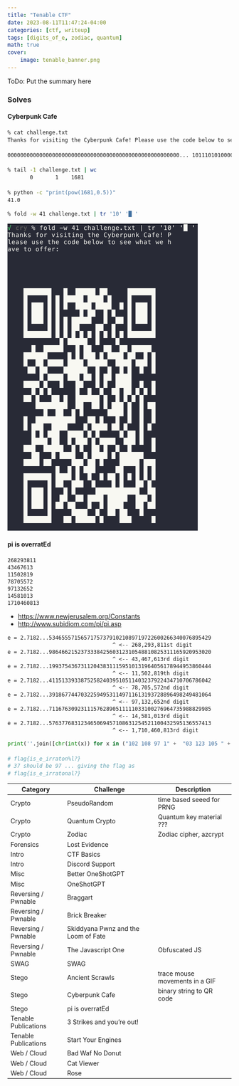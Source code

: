 ```yaml
---
title: "Tenable CTF"
date: 2023-08-11T11:47:24-04:00
categories: [ctf, writeup]
tags: [digits_of_e, zodiac, quantum]
math: true
cover:
    image: tenable_banner.png
---
```


ToDo: Put the summary here

<!--more-->

### Solves
#### Cyberpunk Cafe
```bash
% cat challenge.txt
Thanks for visiting the Cyberpunk Cafe! Please use the code below to see what we have to offer:

000000000000000000000000000000000000000000000000000000... 10111010100000101100101000101110100

% tail -1 challenge.txt | wc
       0       1    1681

% python -c "print(pow(1681,0.5))"
41.0
```

```bash
% fold -w 41 challenge.txt | tr '10' '█ '
```
![](2023-08-11-11-58-23.png)



#### pi is overratEd

```
268293811
43467613
11502819
78705572
97132652
14581013
1710460813
```
* https://www.newjerusalem.org/Constants
* http://www.subidiom.com/pi/pi.asp

```
e = 2.7182...534655571565717573791021089719722600266340076895429
                                 ^ <-- 268,293,811st digit
e = 2.7182...986466215237333842560312310548810825311165920953020
                                 ^ <-- 43,467,613rd digit
e = 2.7182...199375436731120438311159510131964056178944953860444
                                 ^ <-- 11,502,819th digit
e = 2.7182...411513393387525824039510511403237922434710706786042
                                 ^ <-- 78,705,572nd digit
e = 2.7182...391867744703225949531149711613193728896498249481064
                                 ^ <-- 97,132,652nd digit
e = 2.7182...711676309231115762890511111033100276964735988829985
                                 ^ <-- 14,581,013rd digit
e = 2.7182...576377683123465069457108631254521100432595136557413
                                 ^ <-- 1,710,460,813rd digit
```
```python
print(''.join([chr(int(x)) for x in ("102 108 97 1" +  "03 123 105 " + "115 95 101 31 " + "95 105 114 "+ "114 97 116 1" + "05 111 110 3" + "7 108 63 125").split()]))

# flag{is_e_irraton%l?}
# 37 should be 97 ... giving the flag as 
# flag{is_e_irratonal?}
```


|Category|Challenge|Description
|----|----|----
|Crypto|PseudoRandom| time based seeed for PRNG
|Crypto|Quantum Crypto| Quantum key material ???
|Crypto|Zodiac| Zodiac cipher, azcrypt
|Forensics|Lost Evidence|
|Intro|CTF Basics|
|Intro|Discord Support|
|Misc|Better OneShotGPT|
|Misc|OneShotGPT|
|Reversing / Pwnable|Braggart|
|Reversing / Pwnable|Brick Breaker|
|Reversing / Pwnable|Skiddyana Pwnz and the Loom of Fate|
|Reversing / Pwnable|The Javascript One|Obfuscated JS
|SWAG|SWAG|
|Stego|Ancient Scrawls|trace mouse movements in a GIF
|Stego|Cyberpunk Cafe|binary string to QR code
|Stego|pi is overratEd|
|Tenable Publications|3 Strikes and you’re out!|
|Tenable Publications|Start Your Engines|
|Web / Cloud|Bad Waf No Donut|
|Web / Cloud|Cat Viewer|
|Web / Cloud|Rose|